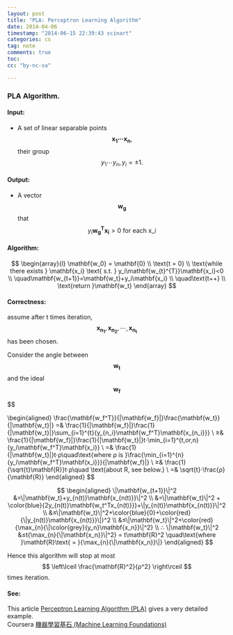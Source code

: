 ```yaml
---
layout: post
title: "PLA: Perceptron Learning Algorithm"
date: 2014-04-06 
timestamp: "2014-06-15 22:39:43 scinart"
categories: cs
tag: note
comments: true
toc:
cc: "by-nc-sa"

---
```


### PLA Algorithm.

#### Input:

* A set of linear separable points $$ \mathbf{x_{1} \cdots x_{n}},$$ their group $$ y_1 \cdots y_n,\, y_i = ±1. $$

#### Output:

* A vector $$ \mathbf{w_g} $$ that $$ y_i \mathbf{w_g^{T}}\mathbf{x_i}>0 \text{ for each x_i}$$

#### Algorithm:

$$
\begin{array}{l}
\mathbf{w_0} = \mathbf{0} \\
\text{t = 0} \\
\text{while there exists } \mathbf{x_i} \text{ s.t. } y_i\mathbf{w_{t}^{T}}\mathbf{x_i}<0 \\
\quad\mathbf{w_{t+1}}=\mathbf{w_t}+y_i\mathbf{x_i} \\
\quad\text{t++} \\
\text{return }\mathbf{w_t}
\end{array}
$$

#### Correctness: 

assume after t times iteration, $$\mathbf{x_{n_1}}, \mathbf{x_{n_2}}, \cdots, \mathbf{x_{n_t}}$$ has been chosen.

Consider the angle between $$ \mathbf{w_t} $$ and the ideal $$ \mathbf{w_f} $$

$$

\begin{aligned}
\frac{\mathbf{w_f^T}}{\|\mathbf{w_f}\|}\frac{\mathbf{w_t}}{\|\mathbf{w_t}\|}
=& \frac{1}{\|\mathbf{w_f}\|}\frac{1}{\|\mathbf{w_t}\|}\sum_{i=1}^{t}{y_{n_i}\mathbf{w_f^T}\mathbf{x_{n_i}}} \\
≥& \frac{1}{\|\mathbf{w_f}\|}\frac{1}{\|\mathbf{w_t}\|}t⋅\min_{i=1}^{t\,or\,n}{y_i\mathbf{w_f^T}\mathbf{x_i}} \\
=& \frac{1}{\|\mathbf{w_t}\|}t⋅ρ\quad\text{where ρ is }\frac{\min_{i=1}^{n}{y_i\mathbf{w_f^T}\mathbf{x_i}}}{\|\mathbf{w_f}\|} \\
≥& \frac{1}{\sqrt{t}\mathbf{R}}t⋅ρ\quad \text{about R, see below.} \\
=& \sqrt{t}⋅\frac{ρ}{\mathbf{R}}
\end{aligned}
$$

$$
\begin{aligned}
\|\mathbf{w_{t+1}}\|^2 &=\|\mathbf{w_t}+y_{n(t)}\mathbf{x_{n(t)}}\|^2 \\
                       &=\|\mathbf{w_t}\|^2 + \color{blue}{2y_{n(t)}\mathbf{w_t^Tx_{n(t)}}}+\|y_{n(t)}\mathbf{x_{n(t)}}\|^2 \\
					   &≤\|\mathbf{w_t}\|^2+\color{blue}{0}+\color{red}{\|y_{n(t)}\mathbf{x_{n(t)}}\|}^2 \\
					   &≤\|\mathbf{w_t}\|^2+\color{red}{\max_{n}{\|\color{grey}{y_n}\mathbf{x_n}}\|^2} \\
∴ \|\mathbf{w_t}\|^2  &≤t{\max_{n}{\|\mathbf{x_n}}\|^2} = t\mathbf{R}^2 \quad\text{where }\mathbf{R}\text{ = }{\max_{n}{\|\mathbf{x_n}}\|}
\end{aligned}
$$

Hence this algorithm will stop at most $$ \left\lceil \frac{\mathbf{R}^2}{ρ^2} \right\rceil $$ times iteration.

#### See:

This article [Perceptron Learning Algorithm (PLA)](http://beader.me/2013/12/21/perceptron-learning-algorithm/) gives a very detailed example.  
Coursera [機器學習基石 (Machine Learning Foundations)](https://www.coursera.org/course/ntumlone)
